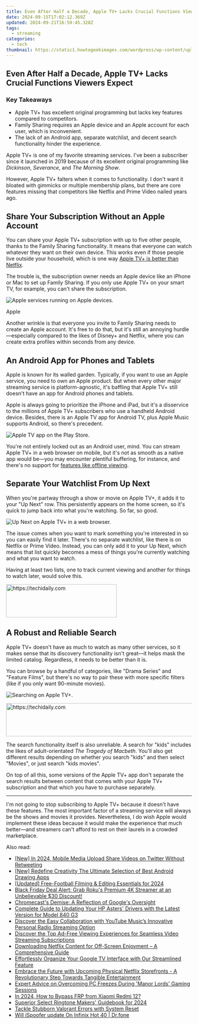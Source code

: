 ```yaml
---
title: Even After Half a Decade, Apple TV+ Lacks Crucial Functions Viewers Expect
date: 2024-09-15T17:02:12.369Z
updated: 2024-09-21T16:59:45.328Z
tags:
  - streaming
categories:
  - tech
thumbnail: https://static1.howtogeekimages.com/wordpress/wp-content/uploads/2024/07/a-tv-with-apple-tv-logo-on-the-screen.jpg
---
```


## Even After Half a Decade, Apple TV+ Lacks Crucial Functions Viewers Expect

### Key Takeaways

* Apple TV+ has excellent original programming but lacks key features compared to competitors.
* Family Sharing requires an Apple device and an Apple account for each user, which is inconvenient.
* The lack of an Android app, separate watchlist, and decent search functionality hinder the experience.

 Apple TV+ is one of my favorite streaming services. I've been a subscriber since it launched in 2019 because of its excellent original programming like _Dickinson_, _Severance_, and _The Morning Show_.

 However, Apple TV+ falters when it comes to functionality. I don't want it bloated with gimmicks or multiple membership plans, but there are core features missing that competitors like Netflix and Prime Video nailed years ago.

##  Share Your Subscription Without an Apple Account

 You can share your Apple TV+ subscription with up to five other people, thanks to the Family Sharing functionality. It means that everyone can watch whatever they want on their own device. This works even if those people live outside your household, which is one way [Apple TV+ is better than Netflix](https://facebook-record-videos.techidaily.com/updated-unlock-the-magic-of-capturing-youtube-content-the-no-cost-way/).

 The trouble is, the subscription owner needs an Apple device like an iPhone or Mac to set up Family Sharing. If you only use Apple TV+ on your smart TV, for example, you can't share the subscription.

![Apple services running on Apple devices.](https://static1.howtogeekimages.com/wordpress/wp-content/uploads/2024/07/apple-services-running-on-apple-devices.png) 

Apple

 Another wrinkle is that everyone you invite to Family Sharing needs to create an Apple account. It's free to do that, but it's still an annoying hurdle—especially compared to the likes of Disney+ and Netflix, where you can create extra profiles within seconds from any device.

##  An Android App for Phones and Tablets

 Apple is known for its walled garden. Typically, if you want to use an Apple service, you need to own an Apple product. But when every other major streaming service is platform-agnostic, it's baffling that Apple TV+ still doesn't have an app for Android phones and tablets.

 Apple is always going to prioritize the iPhone and iPad, but it's a disservice to the millions of Apple TV+ subscribers who use a handheld Android device. Besides, there is an Apple TV app for Android TV, plus Apple Music supports Android, so there's precedent.

![Apple TV app on the Play Store.](https://static1.howtogeekimages.com/wordpress/wp-content/uploads/2024/07/apple-tv-app-on-the-play-store.png) 

 You're not entirely locked out as an Android user, mind. You can stream Apple TV+ in a web browser on mobile, but it's not as smooth as a native app would be—you may encounter plentiful buffering, for instance, and there's no support for [features like offline viewing](https://android-unlock.techidaily.com/in-2024-mastering-lock-screen-settings-how-to-enable-and-disable-on-samsung-galaxy-z-fold-5-by-drfone-android/).

##  Separate Your Watchlist From Up Next

 When you're partway through a show or movie on Apple TV+, it adds it to your "Up Next" row. This persistently appears on the home screen, so it's quick to jump back into what you're watching. So far, so good.

![Up Next on Apple TV+ in a web browser.](https://static1.howtogeekimages.com/wordpress/wp-content/uploads/2024/07/up-next-on-apple-tv-in-a-web-browser.png) 

 The issue comes when you want to mark something you're interested in so you can easily find it later. There's no separate watchlist, like there is on Netflix or Prime Video. Instead, you can only add it to your Up Next, which means that list quickly becomes a mess of things you're currently watching and what you want to watch.

 Having at least two lists, one to track current viewing and another for things to watch later, would solve this.

<!-- affiliate ads begin -->
<a href="https://aligracehair.sjv.io/c/5597632/1925484/19272" target="_top" id="1925484">
  <img src="//a.impactradius-go.com/display-ad/19272-1925484" border="0" alt="https://techidaily.com" width="300" height="90"/>
</a>
<img height="0" width="0" src="https://aligracehair.sjv.io/i/5597632/1925484/19272" style="position:absolute;visibility:hidden;" border="0" />
<!-- affiliate ads end -->

##  A Robust and Reliable Search

 Apple TV+ doesn't have as much to watch as many other services, so it makes sense that its discovery functionality isn't great—it helps mask the limited catalog. Regardless, it needs to be better than it is.

 You can browse by a handful of categories, like "Drama Series" and "Feature Films", but there's no way to pair these with more specific filters (like if you only want 90-minute movies).

![Searching on Apple TV+.](https://static1.howtogeekimages.com/wordpress/wp-content/uploads/2024/07/searching-on-apple-tv.png) 

<!-- affiliate ads begin -->
<a href="https://appsumo.8odi.net/c/5597632/2130870/7443" target="_top" id="2130870">
  <img src="//a.impactradius-go.com/display-ad/7443-2130870" border="0" alt="https://techidaily.com" width="728" height="90"/>
</a>
<img height="0" width="0" src="https://appsumo.8odi.net/i/5597632/2130870/7443" style="position:absolute;visibility:hidden;" border="0" />
<!-- affiliate ads end -->

 The search functionality itself is also unreliable. A search for "kids" includes the likes of adult-orientated _The Tragedy of Macbeth_. You'll also get different results depending on whether you search "kids" and then select "Movies", or just search "kids movies".

 On top of all this, some versions of the Apple TV+ app don't separate the search results between content that comes with your Apple TV+ subscription and that which you have to purchase separately.

---

 I'm not going to stop subscribing to Apple TV+ because it doesn't have these features. The most important factor of a streaming service will always be the shows and movies it provides. Nevertheless, I do wish Apple would implement these ideas because it would make the experience that much better—and streamers can't afford to rest on their laurels in a crowded marketplace.

<ins class="adsbygoogle"
     style="display:block"
     data-ad-format="autorelaxed"
     data-ad-client="ca-pub-7571918770474297"
     data-ad-slot="1223367746"></ins>

<ins class="adsbygoogle"
     style="display:block"
     data-ad-client="ca-pub-7571918770474297"
     data-ad-slot="8358498916"
     data-ad-format="auto"
     data-full-width-responsive="true"></ins>

<span class="atpl-alsoreadstyle">Also read:</span>
<div><ul>
<li><a href="https://twitter-videos.techidaily.com/new-in-2024-mobile-media-upload-share-videos-on-twitter-without-retweeting/"><u>[New] In 2024, Mobile Media Upload Share Videos on Twitter Without Retweeting</u></a></li>
<li><a href="https://vp-tips.techidaily.com/new-redefine-creativity-the-ultimate-selection-of-best-android-drawing-apps/"><u>[New] Redefine Creativity The Ultimate Selection of Best Android Drawing Apps</u></a></li>
<li><a href="https://vp-tips.techidaily.com/updated-free-football-filming-and-editing-essentials-for-2024/"><u>[Updated] Free-Football Filming & Editing Essentials for 2024</u></a></li>
<li><a href="https://media-tips.techidaily.com/black-friday-deal-alert-grab-rokus-premium-4k-streamer-at-an-unbelievable-30-discount/"><u>Black Friday Deal Alert: Grab Roku's Premium 4K Streamer at an Unbelievable $30 Discount!</u></a></li>
<li><a href="https://media-tips.techidaily.com/chromecasts-demise-a-reflection-of-googles-oversight/"><u>Chromecast's Demise: A Reflection of Google's Oversight</u></a></li>
<li><a href="https://win-dash.techidaily.com/1722966659158-complete-guide-to-updating-your-hp-asters-drivers-with-the-latest-version-for-model-840-g3/"><u>Complete Guide to Updating Your HP Asters' Drivers with the Latest Version for Model 840 G3</u></a></li>
<li><a href="https://media-tips.techidaily.com/discover-the-easy-collaboration-with-youtube-musics-innovative-personal-radio-streaming-option/"><u>Discover the Easy Collaboration with YouTube Music’s Innovative Personal Radio Streaming Option</u></a></li>
<li><a href="https://media-tips.techidaily.com/discover-the-top-ad-free-viewing-experiences-for-seamless-video-streaming-subscriptions/"><u>Discover the Top Ad-Free Viewing Experiences for Seamless Video Streaming Subscriptions</u></a></li>
<li><a href="https://media-tips.techidaily.com/downloading-netflix-content-for-off-screen-enjoyment-a-comprehensive-guide/"><u>Downloading Netflix Content for Off-Screen Enjoyment – A Comprehensive Guide</u></a></li>
<li><a href="https://media-tips.techidaily.com/effortlessly-organize-your-google-tv-interface-with-our-streamlined-feature/"><u>Effortlessly Organize Your Google TV Interface with Our Streamlined Feature</u></a></li>
<li><a href="https://media-tips.techidaily.com/embrace-the-future-with-upcoming-physical-netflix-storefronts-a-revolutionary-step-towards-tangible-entertainment/"><u>Embrace the Future with Upcoming Physical Netflix Storefronts - A Revolutionary Step Towards Tangible Entertainment</u></a></li>
<li><a href="https://win-blog.techidaily.com/expert-advice-on-overcoming-pc-freezes-during-manor-lords-gaming-sessions/"><u>Expert Advice on Overcoming PC Freezes During 'Manor Lords' Gaming Sessions</u></a></li>
<li><a href="https://bypass-frp.techidaily.com/in-2024-how-to-bypass-frp-from-xiaomi-redmi-12-by-drfone-android/"><u>In 2024, How to Bypass FRP from Xiaomi Redmi 12?</u></a></li>
<li><a href="https://article-posts.techidaily.com/superior-select-ringtone-makers-guidebook-for-2024/"><u>Superior Select Ringtone Makers' Guidebook for 2024</u></a></li>
<li><a href="https://win-howtos.techidaily.com/tackle-stubborn-valorant-errors-with-system-reset/"><u>Tackle Stubborn Valorant Errors with System Reset</u></a></li>
<li><a href="https://fake-location.techidaily.com/will-ispoofer-update-on-infinix-hot-40-drfone-by-drfone-virtual-android/"><u>Will iSpoofer update On Infinix Hot 40 | Dr.fone</u></a></li>
</ul></div>


